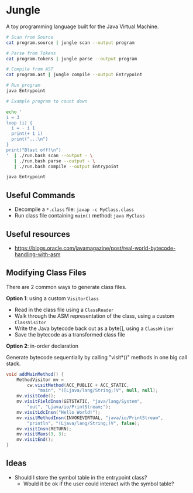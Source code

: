 Jungle
======

A toy programming language built for the Java Virtual Machine.

```bash
# Scan from Source
cat program.source | jungle scan --output program

# Parse from Tokens
cat program.tokens | jungle parse --output program

# Compile from AST
cat program.ast | jungle compile --output Entrypoint

# Run program
java Entrypoint
```

```bash
# Example program to count down

echo '
i = 3
loop (i) {
  i = - i 1
  print(+ 1 i)
  print("...\n")
}
print("Blast off!\n")
'  | ./run.bash scan --output - \
   | ./run.bash parse --output - \
   | ./run.bash compile --output Entrypoint

java Entrypoint
```

## Useful Commands

- Decompile a `*.class` file: `javap -c MyClass.class`
- Run class file containing `main()` method: `java MyClass`

## Useful resources

- https://blogs.oracle.com/javamagazine/post/real-world-bytecode-handling-with-asm

## Modifying Class Files

There are 2 common ways to generate class files.

**Option 1**: using a custom `VisitorClass`

- Read in the class file using a `ClassReader`
- Walk through the ASM representation of the class, using a custom `ClassVisitor`
- Write the Java bytecode back out as a byte[], using a `ClassWriter`
- Save the bytecode as a transformed class file

**Option 2**: in-order declaration

Generate bytecode sequentially by calling "visit*()" methods in one big call stack.

```java
void addMainMethod() {
    MethodVisitor mv = 
        cw.visitMethod(ACC_PUBLIC + ACC_STATIC, 
            "main", "([Ljava/lang/String;)V", null, null);
    mv.visitCode();
    mv.visitFieldInsn(GETSTATIC, "java/lang/System", 
        "out", "Ljava/io/PrintStream;");
    mv.visitLdcInsn("Hello World!");
    mv.visitMethodInsn(INVOKEVIRTUAL, "java/io/PrintStream", 
        "println", "(Ljava/lang/String;)V", false);
    mv.visitInsn(RETURN);
    mv.visitMaxs(3, 3);
    mv.visitEnd();
}
```

## Ideas

- Should I store the symbol table in the entrypoint class?
    - Would it be ok if the user could interact with the symbol table?
